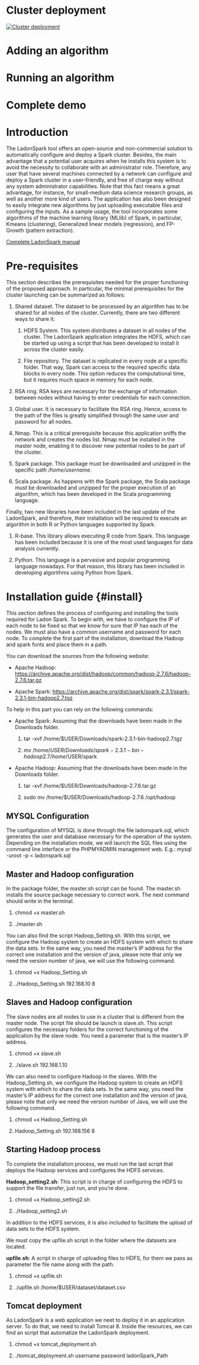 Cluster deployment
============
[![Cluster deployment](http://img.youtube.com/vi/IqUY5op9FqY/0.jpg)](https://www.youtube.com/embed/IqUY5op9FqY "Cluster deployment")


Adding an algorithm
============

Running an algorithm
============

Complete demo
============

Introduction
============
The LadonSpark tool offers an open-source and non-commercial solution to automatically configure and deploy a Spark cluster. Besides, the main advantage that a potential user acquires when he installs this system is to avoid the necessity to collaborate with an administrator role. Therefore, any user that have several machines connected by a network can configure and deploy a Spark cluster in a user-friendly, and free of charge way without any system administrator capabilities. Note that this fact means a great advantage, for instance, for small-medium data science research groups, as well as another more kind of users. The application has also been designed to easily integrate new algorithms by just uploading executable files and configuring the inputs. As a sample usage, the tool incorporates some algorithms of the machine learning library (MLlib) of Spark, in particular, Kmeans (clustering), Generalized linear models (regression), and FP-Growth (pattern extraction).

[Complete LadonSpark manual](/doc/User_guide.pdf)

Pre-requisites
==============

This section describes the prerequisites needed for the proper functioning of the proposed approach. In particular, the minimal prerequisites for the cluster launching can be summarized as follows:

1.  Shared dataset. The dataset to be processed by an algorithm has to be shared for all nodes of the cluster. Currently, there are two different ways to share it:

    1.  HDFS System. This system distributes a dataset in all nodes of the cluster. The LadonSpark application integrates the HDFS, which can be started up using a script that has been developed to install it across the cluster easily.

    2.  File repository. The dataset is replicated in every node at a specific folder. That way, Spark can access to the required specific data blocks in every node. This option reduces the computational time, but it requires much space in memory for each node.

2.  RSA ring. RSA keys are necessary for the exchange of information between nodes without having to enter credentials for each connection.

3.  Global user. It is necessary to facilitate the RSA ring. Hence, access to the path of the files is greatly simplified through the same user and password for all nodes.

4.  Nmap. This is a critical prerequisite because this application sniffs the network and creates the nodes list. Nmap must be installed in the master node, enabling it to discover new potential nodes to be part of the cluster.

5.  Spark package. This package must be downloaded and unzipped in the specific path */home/username*.

6.  Scala package. As happens with the Spark package, the Scala package must be downloaded and unzipped for the proper execution of an algorithm, which has been developed in the Scala programming language.

Finally, two new libraries have been included in the last update of the LadonSpark, and therefore, their installation will be required to execute an algorithm in both R or Python languages supported by Spark.

1.  R-base. This library allows executing R code from Spark. This language has been included because it is one of the most used languages for data analysis currently.

2.  Python. This language is a pervasive and popular programming language nowadays. For that reason, this library has been included in developing algorithms using Python from Spark.


Installation guide {#install}
==================

This section defines the process of configuring and installing the tools required for Ladon Spark. To begin with, we have to configure the IP of each node to be fixed so that we know for sure that IP has each of the nodes. We must also have a common username and password for each node. To complete the first part of the installation, download the Hadoop and spark fonts and place them in a path.

You can download the sources from the following website:

-   Apache Hadoop: https://archive.apache.org/dist/hadoop/common/hadoop-2.7.6/hadoop-2.7.6.tar.gz

-   Apache Spark: https://archive.apache.org/dist/spark/spark-2.3.1/spark-2.3.1-bin-hadoop2.7.tgz

To help in this part you can rely on the following commands:

-   Apache Spark: Assuming that the downloads have been made in the Downloads folder.

    1.  tar -xvf /home/$USER/Downloads/spark-2.3.1-bin-hadoop2.7.tgz

    2.  mv /home/$USER/Downloads/spark-2.3.1-bin-hadoop2.7 /home/$USER/spark

-   Apache Hadoop: Assuming that the downloads have been made in the Downloads folder.

    1.  tar -xvf /home/$USER/Downloads/hadoop-2.7.6.tar.gz

    2.  sudo mv /home/$USER/Downloads/hadoop-2.7.6 /opt/hadoop

MYSQL Configuration
-------------------

The configuration of MYSQL is done through the file ladonspark.sql, which generates the user and database necessary for the operation of the system. Depending on the installation mode, we will launch the SQL files using the command line interface or the PHPMYADMIN management web.
E.g.: mysql -uroot -p < ladonspark.sql

Master and Hadoop configuration
-------------------------------

In the package folder, the master.sh script can be found. The master.sh installs the source package necessary to correct work. The next command should write in the terminal.

1.  chmod +x master.sh

2.  ./master.sh

You can also find the script Hadoop_Setting.sh. With this script, we configure the Hadoop system to create an HDFS system with which to share the data sets. In the same way, you need the master’s IP address for the correct one installation and the version of java, please note that only we need the version number of java, we will use the following command.

1.  chmod +x Hadoop_Setting.sh

2.  ./Hadoop_Setting.sh 192.168.10 8

Slaves and Hadoop configuration
-------------------------------

The slave nodes are all nodes to use in a cluster that is different from the master node. The script file should be launch is slave.sh. This script configures the necessary folders for the correct functioning of the application by the slave node. You need a parameter that is the master’s IP address.

1.  chmod +x slave.sh

2.  ./slave.sh 192.168.1.10

We can also need to configure Hadoop in the slaves. With the Hadoop_Setting.sh, we configure the Hadoop system to create an HDFS system with which to share the data sets. In the same way, you need the master’s IP address for the correct one installation and the version of java, please note that only we need the version number of Java, we will use the following command.

1.  chmod +x Hadoop_Setting.sh

2.  Hadoop_Setting.sh 192.168.156 8

Starting Hadoop process
-----------------------

To complete the installation process, we must run the last script that deploys the Hadoop services and configures the HDFS services.

**Hadoop_setting2.sh**: This script is in charge of configuring the HDFS to support the file transfer, just run, and you’re done.

1.  chmod +x Hadoop_setting2.sh

2.  ./Hadoop_setting2.sh

In addition to the HDFS services, it is also included to facilitate the upload of data sets to the HDFS system.

We must copy the upfile.sh script in the folder where the datasets are located.

**upfile.sh**: A script in charge of uploading files to HDFS, for them we pass as parameter the file name along with the path.

1.  chmod +x upfile.sh

2.  ./upfile.sh /home/$USER/dataset/dataset.csv

Tomcat deployment
-----------------

As LadonSpark is a web application we neet to deploy it in an application server. To do that, we need to install Tomcat 8. Inside the resources, we can find an script that automatize the LadonSpark deployment.

1.  chmod +x tomcat_deployment.sh

2.  ./tomcat_deployment.sh username password ladonSpark_Path



